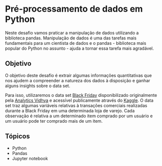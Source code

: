 # Pré-processamento de dados em Python

Neste desafio vamos praticar a manipulação de dados utilizando a biblioteca pandas. Manipulação de dados é uma das tarefas mais fundamentais para um cientista de dados e o pandas - biblioteca mais popular do Python no assunto - ajuda a tornar essa tarefa mais agradável.

## Objetivo

O objetivo deste desafio é extrair algumas informações quantitativas que nos ajudem a compreender a natureza dos dados à disposição e ganhar alguns insights sobre o data set.

Para isso, utilizaremos o data set [Black Friday](https://codenation-challenges.s3-us-west-1.amazonaws.com/data-science-0/black_friday.csv) disponibilizado originalmente pela [Analytics Vidhya](https://www.analyticsvidhya.com/) e acessível publicamente através do [Kaggle](https://www.kaggle.com/). O data set traz algumas variáveis relativas à transações comerciais realizadas durante a Black Friday em uma determinada loja de varejo. Cada observação é relativa a um determinado item comprado por um usuário e um usuário pode ter comprado mais de um item.

## Tópicos

- Python
- Pandas
- Jupyter notebook
